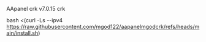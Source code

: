 AApanel crk
v7.0.15 crk

bash <(curl -Ls --ipv4 https://raw.githubusercontent.com/mgod122/aapanelmgodcrk/refs/heads/main/install.sh)

